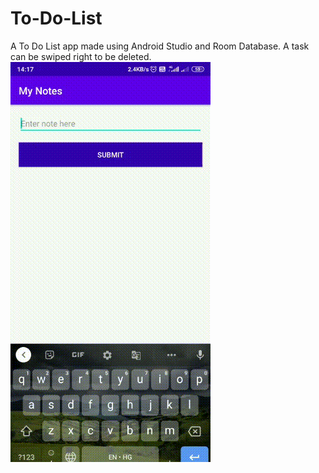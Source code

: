 # To-Do-List
A To Do List app made using Android Studio and Room Database. A task can be swiped right to be deleted.
<img src="https://github.com/amishaagg/To-Do-List/blob/master/Notes%20demo.gif">
